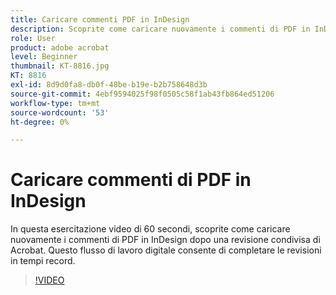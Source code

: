 ```yaml
---
title: Caricare commenti PDF in InDesign
description: Scoprite come caricare nuovamente i commenti di PDF in InDesign dopo una revisione condivisa di Acrobat
role: User
product: adobe acrobat
level: Beginner
thumbnail: KT-8816.jpg
KT: 8816
exl-id: 8d9d0fa8-db0f-48be-b19e-b2b758648d3b
source-git-commit: 4ebf9594025f98f0505c58f1ab43fb864ed51206
workflow-type: tm+mt
source-wordcount: '53'
ht-degree: 0%

---
```


# Caricare commenti di PDF in InDesign

In questa esercitazione video di 60 secondi, scoprite come caricare nuovamente i commenti di PDF in InDesign dopo una revisione condivisa di Acrobat. Questo flusso di lavoro digitale consente di completare le revisioni in tempi record.

>[!VIDEO](https://video.tv.adobe.com/v/336907?quality=12&learn=on&hidetitle=true)
